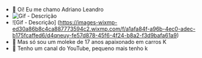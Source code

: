 - 👋 Oi! Eu me chamo Adriano Leandro
- ![Gif - Descrição](https://i.pinimg.com/originals/f4/19/71/f4197161f1e619baa30fd753eec7b154.gif)
- ![Gif - Descrição] (https://images-wixmp-ed30a86b8c4ca887773594c2.wixmp.com/f/a1afa84f-a96b-4ec0-adec-b175fcaffed6/d4qneuy-fe57d878-45f6-4f24-b8a2-f3d9bafa61a9)
- :star2: Mas só sou um moleke de 17 anos apaixonado em carros K
- :car: Tenho um canal do YouTube, pequeno mais tenho k
  
